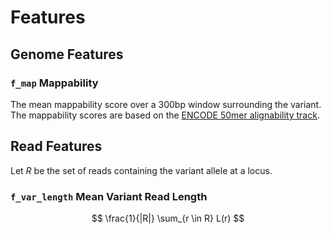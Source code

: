 # Features

## Genome Features

### `f_map`  Mappability

The mean mappability score over a 300bp window surrounding the variant. The mappability scores are based on the [ENCODE 50mer alignability track](https://www.genome.ucsc.edu/cgi-bin/hgTrackUi?g=wgEncodeMapability&hgsid=1597917733_IMCnJiLIKMGrBE61XIGRFdlP4nCo). 

## Read Features

Let $R$ be the set of reads containing the variant allele at a locus.   

### `f_var_length` Mean Variant Read Length

$$ \frac{1}{|R|} \sum_{r \in R} L(r) $$

